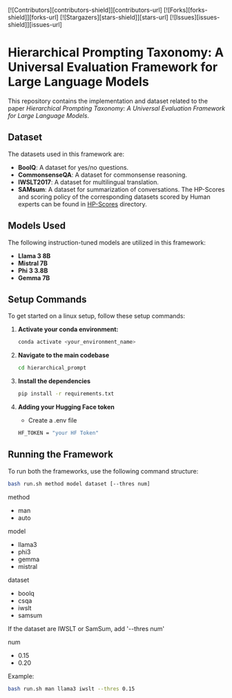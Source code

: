 <div id="top"></div>
<!--
*** Thanks for checking out the Best-README-Template. If you have a suggestion
*** that would make this better, please fork the repo and create a pull request
*** or simply open an issue with the tag "enhancement".
*** Don't forget to give the project a star!
*** Thanks again! Now go create something AMAZING! :D
-->

<!-- PROJECT SHIELDS -->

<!--
*** I'm using markdown "reference style" links for readability.
*** Reference links are enclosed in brackets [ ] instead of parentheses ( ).
*** See the bottom of this document for the declaration of the reference variables
*** for contributors-url, forks-url, etc. This is an optional, concise syntax you may use.
*** https://www.markdownguide.org/basic-syntax/#reference-style-links
-->

[![Contributors][contributors-shield]][contributors-url]
[![Forks][forks-shield]][forks-url]
[![Stargazers][stars-shield]][stars-url]
[![Issues][issues-shield]][issues-url]
<!-- 
***[![License][license-shield]][license-url]
-->









# Hierarchical Prompting Taxonomy: A Universal Evaluation Framework for Large Language Models

This repository contains the implementation and dataset related to the paper *Hierarchical Prompting Taxonomy: A Universal Evaluation Framework for Large Language Models*.

## Dataset

The datasets used in this framework are:

- **BoolQ**: A dataset for yes/no questions.
- **CommonsenseQA**: A dataset for commonsense reasoning.
- **IWSLT2017**: A dataset for multilingual translation.
- **SAMsum**: A dataset for summarization of conversations.
  The HP-Scores and scoring policy of the corresponding datasets scored by Human experts can be found in [HP-Scores](./HP_scores) directory.

## Models Used

The following instruction-tuned models are utilized in this framework:

- **Llama 3 8B**
- **Mistral 7B**
- **Phi 3 3.8B**
- **Gemma 7B**

## Setup Commands

To get started on a linux setup, follow these setup commands:


1. **Activate your conda environment:**
    ```sh
    conda activate <your_environment_name>
    ```
    
2. **Navigate to the main codebase**
   ```sh
   cd hierarchical_prompt
   ```
   
3. **Install the dependencies**
   ```sh
   pip install -r requirements.txt
   ```
4. **Adding your Hugging Face token**
   - Create a .env file
   ```sh
   HF_TOKEN = "your HF Token"
   ```

## Running the Framework

To run both the frameworks, use the following command structure:

```sh
bash run.sh method model dataset [--thres num]
```
method

  - man
  - auto
    
model

  - llama3
  - phi3
  - gemma
  - mistral
    
dataset

  - boolq
  - csqa
  - iwslt
  - samsum
    
If the dataset are IWSLT or SamSum, add '--thres num'

num
  - 0.15
  - 0.20
    
Example: 
   ```sh
   bash run.sh man llama3 iwslt --thres 0.15
   ```

